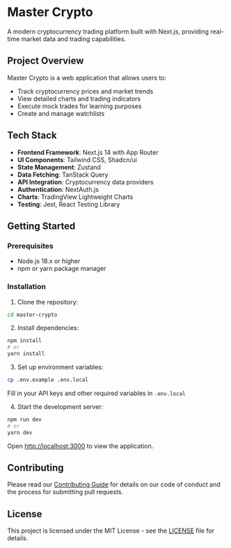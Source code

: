 # Master Crypto

A modern cryptocurrency trading platform built with Next.js, providing real-time market data and trading capabilities.

## Project Overview

Master Crypto is a web application that allows users to:
- Track cryptocurrency prices and market trends
- View detailed charts and trading indicators
- Execute mock trades for learning purposes
- Create and manage watchlists

## Tech Stack

- **Frontend Framework**: Next.js 14 with App Router
- **UI Components**: Tailwind CSS, Shadcn/ui
- **State Management**: Zustand
- **Data Fetching**: TanStack Query
- **API Integration**: Cryptocurrency data providers
- **Authentication**: NextAuth.js
- **Charts**: TradingView Lightweight Charts
- **Testing**: Jest, React Testing Library

## Getting Started

### Prerequisites
- Node.js 18.x or higher
- npm or yarn package manager

### Installation

1. Clone the repository:
```bash
cd master-crypto
```

2. Install dependencies:
```bash
npm install
# or
yarn install
```

3. Set up environment variables:
```bash
cp .env.example .env.local
```
Fill in your API keys and other required variables in `.env.local`

4. Start the development server:
```bash
npm run dev
# or
yarn dev
```

Open [http://localhost:3000](http://localhost:3000) to view the application.

## Contributing

Please read our [Contributing Guide](CONTRIBUTING.md) for details on our code of conduct and the process for submitting pull requests.

## License

This project is licensed under the MIT License - see the [LICENSE](LICENSE) file for details.
